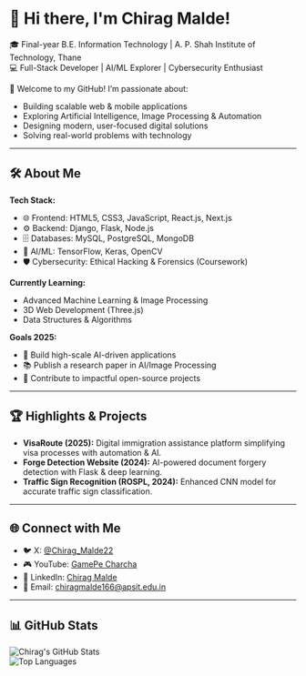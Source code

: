# 👋 Hi there, I'm Chirag Malde!  
🎓 Final-year B.E. Information Technology | A. P. Shah Institute of Technology, Thane  
💻 Full-Stack Developer | AI/ML Explorer | Cybersecurity Enthusiast  

🌟 Welcome to my GitHub! I’m passionate about:  
- Building scalable web & mobile applications  
- Exploring Artificial Intelligence, Image Processing & Automation  
- Designing modern, user-focused digital solutions  
- Solving real-world problems with technology  

---

## 🛠️ About Me  
**Tech Stack:**  
- 🌐 Frontend: HTML5, CSS3, JavaScript, React.js, Next.js  
- ⚙️ Backend: Django, Flask, Node.js  
- 🗄️ Databases: MySQL, PostgreSQL, MongoDB  
- 🤖 AI/ML: TensorFlow, Keras, OpenCV  
- 🛡️ Cybersecurity: Ethical Hacking & Forensics (Coursework)  

**Currently Learning:**  
- Advanced Machine Learning & Image Processing  
- 3D Web Development (Three.js)  
- Data Structures & Algorithms  

**Goals 2025:**  
- 🚀 Build high-scale AI-driven applications  
- 📚 Publish a research paper in AI/Image Processing  
- 🔗 Contribute to impactful open-source projects  

---

## 🏆 Highlights & Projects  
- **VisaRoute (2025):** Digital immigration assistance platform simplifying visa processes with automation & AI.  
- **Forge Detection Website (2024):** AI-powered document forgery detection with Flask & deep learning.  
- **Traffic Sign Recognition (ROSPL, 2024):** Enhanced CNN model for accurate traffic sign classification.  

---

## 🌐 Connect with Me  
- 🐦 X: [@Chirag_Malde22](#)  
- 🎮 YouTube: [GamePe Charcha](https://www.youtube.com/@GamePeCharcha)  
- 💼 LinkedIn: [Chirag Malde](#)  
- 📧 Email: chiragmalde166@apsit.edu.in
---

## 📊 GitHub Stats  
![Chirag's GitHub Stats](https://github-readme-stats.vercel.app/api?username=YOURUSERNAME&show_icons=true&theme=radical)  
![Top Languages](https://github-readme-stats.vercel.app/api/top-langs/?username=YOURUSERNAME&layout=compact&theme=radical)  

